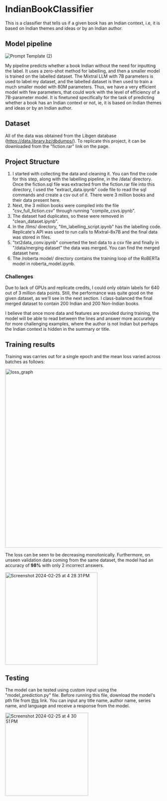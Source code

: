 # IndianBookClassifier
This is a classifier that tells us if a given book has an Indian context, i.e, it is based on Indian themes and ideas or by an Indian author.

## Model pipeline

![Prompt Template (2)](https://github.com/nikhilanand03/IndianBookClassifier/assets/75153414/dc0c994f-e395-4ad9-8826-1c981e12eb80)

My pipeline predicts whether a book Indian without the need for inputting the label. It uses a zero-shot method for labelling, and then a smaller model is trained on the labelled dataset. The Mixtral LLM with 7B parameters is used to label my dataset, and the labelled dataset is then used to train a much smaller model with 80M parameters. Thus, we have a very efficient model with few parameters, that could work with the level of efficiency of a 7B-parameter model. It is finetuned specifically for the task of predicting whether a book has an Indian context or not, ie, it is based on Indian themes and ideas or by an Indian author.

## Dataset

All of the data was obtained from the Libgen database (https://data.library.bz/dbdumps/). To replicate this project, it can be downloaded from the "fiction.rar" link on the page.

## Project Structure

1. I started with collecting the data and cleaning it. You can find the code for this step, along with the labelling pipeline, in the /data/ directory. Once the fiction.sql file was extracted from the fiction.rar file into this directory, I used the "extract_data.ipynb" code file to read the sql commands and create a csv out of it. There were 3 million books and their data present here.
2. Next, the 3 million books were compiled into the file "csv_full_fiction.csv" through running "compile_csvs.ipynb".
3. The dataset had duplicates, so these were removed in "clean_dataset.ipynb".
4. In the /llms/ directory, "llm_labelling_script.ipynb" has the labelling code. Replicate's API was used to run calls to Mixtral-8x7B and the final data was stored in files.
5. "txt2data_conv.ipynb" converted the text data to a csv file and finally in "/data/merging dataset" the data was merged. You can find the merged dataset here.
6. The /roberta model/ directory contains the training loop of the RoBERTa model in roberta_model.ipynb.

### Challenges

Due to lack of GPUs and replicate credits, I could only obtain labels for 640 out of 3 million data points. Still, the performance was quite good on the given dataset, as we'll see in the next section. I class-balanced the final merged dataset to contain 200 Indian and 200 Non-Indian books.

I believe that once more data and features are provided during training, the model will be able to read between the lines and answer more accurately for more challenging examples, where the author is not Indian but perhaps the Indian context is hidden in the summary or title.

## Training results

Training was carries out for a single epoch and the mean loss varied across batches as follows:

<img width="575" alt="loss_graph" src="https://github.com/nikhilanand03/IndianBookClassifier/assets/75153414/c007040c-1a1c-46d8-857d-f0182bfe9f37">

The loss can be seen to be decreasing monotonically. Furthermore, on unseen validation data coming from the same dataset, the model had an accuracy of **98%** with only 2 incorrect answers.

<img width="297" alt="Screenshot 2024-02-25 at 4 28 31 PM" src="https://github.com/nikhilanand03/IndianBookClassifier/assets/75153414/6d69ee0f-9065-4e14-856b-7c5e6526a5df">

## Testing

The model can be tested using custom input using the "model_prediction.py" file. Before running this file, download the model's pth file from [this](https://drive.google.com/file/d/1a8Qp8WsIvKlptIrUlgmhFbjqfMcTpXap/view?usp=sharing) link. You can input any title name, author name, series name, and language and receive a response from the model.

<img width="267" alt="Screenshot 2024-02-25 at 4 30 51 PM" src="https://github.com/nikhilanand03/IndianBookClassifier/assets/75153414/c461015c-b278-4c3a-b103-97023a6994a6">



